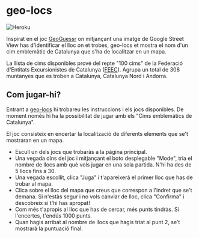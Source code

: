 # geo-locs

![Heroku](https://heroku-badge.herokuapp.com/?app=geo-locs)

Inspirat en el joc [GeoGuessr](https://www.geoguessr.com/) on mitjançant una imatge de Google Street View has d'identificar el lloc on et trobes, geo-locs et mostra el nom d'un cim emblemàtic de Catalunya que s'ha de localitzar en un mapa.

La llista de cims disponibles prové del repte "100 cims" de la Federació d'Entitats Excursionistes de Catalunya ([FEEC](https://www.feec.cat/activitats/100-cims/)). Agrupa un total de 308 muntanyes que es troben a Catalunya, Catalunya Nord i Andorra.

## Com jugar-hi?

Entrant a [geo-locs](https://geo-locs.herokuapp.com/) hi trobareu les instruccions i els jocs disponibles. De moment només hi ha la possibilitat de jugar amb els "Cims emblemàtics de Catalunya".

El joc consisteix en encertar la localització de diferents elements que se't mostraran en un mapa.

 - Escull un dels jocs que trobaràs a la pàgina principal.
 - Una vegada dins del joc i mitjançant el boto desplegable "Mode", tria el nombre de llocs amb què vols jugar en una sola partida. N'hi ha des de 5 llocs fins a 30.
 - Una vegada escollit, clica "Juga" i t'apareixerà el primer lloc que has de trobar al mapa.
 - Clica sobre el lloc del mapa que creus que correspon a l'indret que se't demana.
   Si n'estàs segur i no vols canviar de lloc, clica "Confirma" i descobreix si t'hi has apropat!
 - Com més t'apropis al lloc que has de cercar, més punts tindràs. Si l'encertes, t'endús 1000 punts.
 - Quan hagis arribat al nombre de llocs que hagis triat al punt 2, se't mostrarà la puntuació final.
  
  
